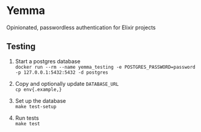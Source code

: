 # Yemma

Opinionated, passwordless authentication for Elixir projects

## Testing

1. Start a postgres database<br>
`docker run --rm --name yemma_testing -e POSTGRES_PASSWORD=password -p 127.0.0.1:5432:5432 -d postgres`

1. Copy and optionally update `DATABASE_URL`<br>
`cp env{.example,}`

1. Set up the database<br>
`make test-setup`

1. Run tests<br>
`make test`
